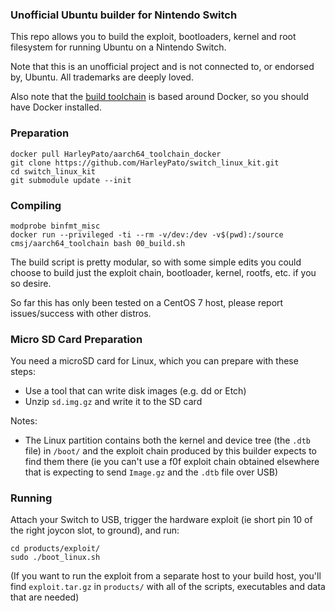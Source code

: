 ### Unofficial Ubuntu builder for Nintendo Switch

This repo allows you to build the exploit, bootloaders, kernel and root filesystem for running Ubuntu on a Nintendo Switch.

Note that this is an unofficial project and is not connected to, or endorsed by, Ubuntu. All trademarks are deeply loved.

Also note that the [build toolchain](https://hub.docker.com/r/cmsj/aarch64_toolchain/) is based around Docker, so you should have Docker installed.

### Preparation

```
docker pull HarleyPato/aarch64_toolchain_docker
git clone https://github.com/HarleyPato/switch_linux_kit.git
cd switch_linux_kit
git submodule update --init
```

### Compiling

```
modprobe binfmt_misc
docker run --privileged -ti --rm -v/dev:/dev -v$(pwd):/source cmsj/aarch64_toolchain bash 00_build.sh
```

The build script is pretty modular, so with some simple edits you could choose to build just the exploit chain, bootloader, kernel, rootfs, etc. if you so desire.

So far this has only been tested on a CentOS 7 host, please report issues/success with other distros.

### Micro SD Card Preparation

You need a microSD card for Linux, which you can prepare with these steps:

* Use a tool that can write disk images (e.g. dd or Etch)
* Unzip `sd.img.gz` and write it to the SD card

Notes:

* The Linux partition contains both the kernel and device tree (the `.dtb` file) in `/boot/` and the exploit chain produced by this builder expects to find them there (ie you can't use a f0f exploit chain obtained elsewhere that is expecting to send `Image.gz` and the `.dtb` file over USB)

### Running

Attach your Switch to USB, trigger the hardware exploit (ie short pin 10 of the right joycon slot, to ground), and run:

```
cd products/exploit/
sudo ./boot_linux.sh
```

(If you want to run the exploit from a separate host to your build host, you'll find `exploit.tar.gz` in `products/` with all of the scripts, executables and data that are needed)

